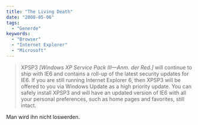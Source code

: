 ```yaml
---
title: "The Living Death"
date: "2008-05-06"
tags:
  - "Generde"
keywords:
  - "Browser"
  - "Internet Explorer"
  - "Microsoft"
---
```


> XPSP3 _\[Windows XP Service Pack III—Anm. der Red.\]_ will continue to ship with IE6 and contains a roll-up of the latest security updates for IE6. If you are still running Internet Explorer 6, then XPSP3 will be offered to you via Windows Update as a high priority update. You can safely install XPSP3 and will have an updated version of IE6 with all your personal preferences, such as home pages and favorites, still intact.

Man wird ihn nicht loswerden.
